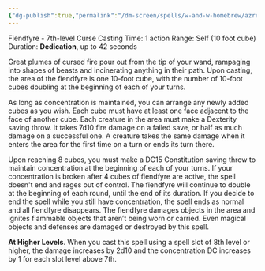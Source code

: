 ```yaml
---
{"dg-publish":true,"permalink":"/dm-screen/spells/w-and-w-homebrew/azreth-dark/"}
---
```


Fiendfyre - 7th-level Curse 
Casting Time: 1 action 
Range: Self (10 foot cube) 
Duration: **Dedication**, up to 42 seconds 

Great plumes of cursed fire pour out from the tip of your wand, rampaging into shapes of beasts and incinerating anything in their path. Upon casting, the area of the fiendfyre is one 10-foot cube, with the number of 10-foot cubes doubling at the beginning of each of your turns. 

As long as concentration is maintained, you can arrange any newly added cubes as you wish. Each cube must have at least one face adjacent to the face of another cube. Each creature in the area must make a Dexterity saving throw. It takes 7d10 fire damage on a failed save, or half as much damage on a successful one. A creature takes the same damage when it enters the area for the first time on a turn or ends its turn there.

Upon reaching 8 cubes, you must make a DC15 Constitution saving throw to maintain concentration at the beginning of each of your turns. If your concentration is broken after 4 cubes of fiendfyre are active, the spell doesn't end and rages out of control. The fiendfyre will continue to double at the beginning of each round, until the end of its duration. If you decide to end the spell while you still have concentration, the spell ends as normal and all fiendfyre disappears. The fiendfyre damages objects in the area and ignites flammable objects that aren’t being worn or carried. Even magical objects and defenses are damaged or destroyed by this spell. 

**At Higher Levels**. When you cast this spell using a spell slot of 8th level or higher, the damage increases by 2d10 and the concentration DC increases by 1 for each slot level above 7th.